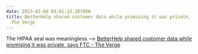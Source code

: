 ```yaml
---
date: 2023-03-06 03:01:33.287000
title: BetterHelp shared customer data while promising it was private, says FTC -
  The Verge
---
```


The HIPAA seal was meaningless --> [BetterHelp shared customer data while promising it was private, says FTC - The Verge](https://www.theverge.com/2023/3/2/23622227/betterhelp-customer-data-advertising-privacy-facebook-snapchat)